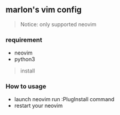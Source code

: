 ## marlon's vim config

> Notice: only supported neovim

### requirement

- neovim
- python3

> install

### How to usage

- launch neovim run :PlugInstall command
- restart your neovim
